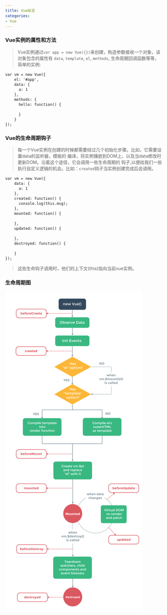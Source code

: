 ```yaml
---
title: Vue纵览
categories:
- Vue
---
```


### Vue实例的属性和方法    
>Vue实例通过`var app = new Vue({})`来创建，构造参数接收一个对象，该对象包含的属性有
>`data`, `template`, `el`, `methods`, 生命周期回调函数等等，简单的实例:

```
var vm = new Vue({
    el: '#app',
    data: {
      a: 1
    },
    methods: {
      hello: function() {

      }
    }
});
```

### Vue的生命周期钩子    
>每一个Vue实例在创建的时候都需要经过几个初始化步骤。比如，它需要设置data的监听器，模板的
>编译，将实例镶嵌到DOM上，以及当data修改时更新DOM。沿着这个途径，它会调用一些生命周期的
>钩子,以便给我们一些执行自定义逻辑的机会。比如：`created`钩子当实例创建完成后会调用。

```
var vm = new Vue({
    data: {
      a: 1
    },
    created: function() {
      console.log(this.msg);
    },
    mounted: function() {

    },
    updated: function() {

    },
    destroyed: function() {

    }
});
```
>这些生命钩子调用时，他们的上下文(this)指向当前vue实例。

### 生命周期图    
![lifecycleImg](./lifecycle.png)
